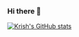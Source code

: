 ### Hi there 👋

<!--
**altodev7/altodev7** is a ✨ _special_ ✨ repository because its `README.md` (this file) appears on your GitHub profile.

Here are some ideas to get you started:

- 🔭 I’m currently working on ...
- 🌱 I’m currently learning ...
- 👯 I’m looking to collaborate on ...
- 🤔 I’m looking for help with ...
- 💬 Ask me about ...
- 📫 How to reach me: ...
- 😄 Pronouns: ...
- ⚡ Fun fact: ...
-->
[![Krish's GitHub stats](https://github-readme-stats.vercel.app/api?username=altodev7)](https://github.com/anuraghazra/github-readme-stats)
